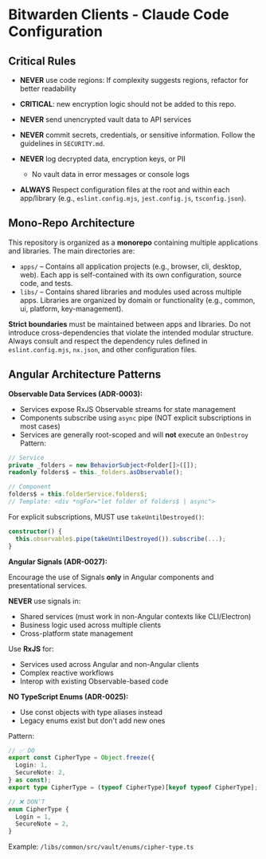 # Bitwarden Clients - Claude Code Configuration

## Critical Rules

- **NEVER** use code regions: If complexity suggests regions, refactor for better readability

- **CRITICAL**: new encryption logic should not be added to this repo.

- **NEVER** send unencrypted vault data to API services

- **NEVER** commit secrets, credentials, or sensitive information. Follow the guidelines in `SECURITY.md`.

- **NEVER** log decrypted data, encryption keys, or PII
  - No vault data in error messages or console logs

- **ALWAYS** Respect configuration files at the root and within each app/library (e.g., `eslint.config.mjs`, `jest.config.js`, `tsconfig.json`).

## Mono-Repo Architecture

This repository is organized as a **monorepo** containing multiple applications and libraries. The
main directories are:

- `apps/` – Contains all application projects (e.g., browser, cli, desktop, web). Each app is
  self-contained with its own configuration, source code, and tests.
- `libs/` – Contains shared libraries and modules used across multiple apps. Libraries are organized
  by domain or functionality (e.g., common, ui, platform, key-management).

**Strict boundaries** must be maintained between apps and libraries. Do not introduce
cross-dependencies that violate the intended modular structure. Always consult and respect the
dependency rules defined in `eslint.config.mjs`, `nx.json`, and other configuration files.

## Angular Architecture Patterns

**Observable Data Services (ADR-0003):**

- Services expose RxJS Observable streams for state management
- Components subscribe using `async` pipe (NOT explicit subscriptions in most cases)
- Services are generally root-scoped and will **not** execute an `OnDestroy`
  Pattern:

```typescript
// Service
private _folders = new BehaviorSubject<Folder[]>([]);
readonly folders$ = this._folders.asObservable();

// Component
folders$ = this.folderService.folders$;
// Template: <div *ngFor="let folder of folders$ | async">
```

For explicit subscriptions, MUST use `takeUntilDestroyed()`:

```typescript
constructor() {
  this.observable$.pipe(takeUntilDestroyed()).subscribe(...);
}
```

**Angular Signals (ADR-0027):**

Encourage the use of Signals **only** in Angular components and presentational services.

**NEVER** use signals in:

- Shared services (must work in non-Angular contexts like CLI/Electron)
- Business logic used across multiple clients
- Cross-platform state management

Use **RxJS** for:

- Services used across Angular and non-Angular clients
- Complex reactive workflows
- Interop with existing Observable-based code

**NO TypeScript Enums (ADR-0025):**

- Use const objects with type aliases instead
- Legacy enums exist but don't add new ones

Pattern:

```typescript
// ✅ DO
export const CipherType = Object.freeze({
  Login: 1,
  SecureNote: 2,
} as const);
export type CipherType = (typeof CipherType)[keyof typeof CipherType];

// ❌ DON'T
enum CipherType {
  Login = 1,
  SecureNote = 2,
}
```

Example: `/libs/common/src/vault/enums/cipher-type.ts`
